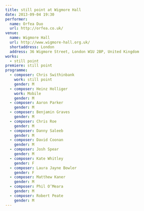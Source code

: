 ```yaml
---
title: still point at Wigmore Hall
date: 2013-09-04 19:30
performer:
  name: Orfea Duo
  url: http://orfea.co.uk/
venue:
  name: Wigmore Hall
  url: http://www.wigmore-hall.org.uk/
  shortaddress: London
  address: 36 Wigmore Street, London W1U 2BP, United Kingdom
works:
  - still point
premiere: still point
programme:
  - composer: Chris Swithinbank
    work: still point
    gender: M
  - composer: Heinz Holliger
    work: Mobile
    gender: M
  - composer: Aaron Parker
    gender: M
  - composer: Benjamin Graves
    gender: M
  - composer: Chris Roe
    gender: M
  - composer: Danny Saleeb
    gender: M
  - composer: David Coonan
    gender: M
  - composer: Josh Spear
    gender: M
  - composer: Kate Whitley
    gender: F
  - composer: Laura Jayne Bowler
    gender: F
  - composer: Matthew Kaner
    gender: M
  - composer: Phil O’Meara
    gender: M
  - composer: Robert Peate
    gender: M
---
```

